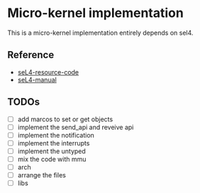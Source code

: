 #  Micro-kernel implementation
This is a micro-kernel implementation entirely depends on sel4.
## Reference
- [seL4-resource-code](https://github.com/seL4/seL4/tree/12.1.0 "sel4")
- [seL4-manual](https://sel4.systems/Info/Docs/seL4-manual-latest.pdf "sel4-manual")

## TODOs
- [ ] add marcos to set or get objects
- [ ] implement the send_api and reveive api
- [ ] implement the notification
- [ ] implement the interrupts
- [ ] implement the untyped
- [ ] mix the code with mmu
- [ ] arch
- [ ] arrange the files
- [ ] libs
